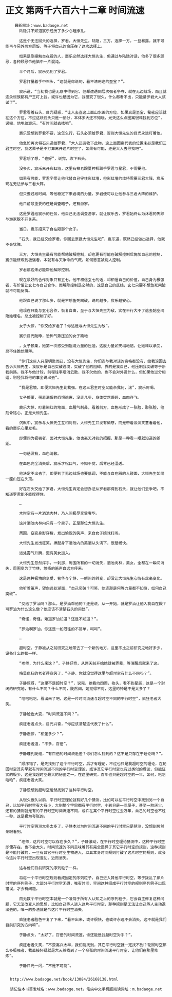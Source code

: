 # 正文 第两千六百六十二章 时间流速
        最新网址：www.badaoge.net
          陆隐并不知道宸乐经历了多少心理挣扎。
      
          这是个无法回头的选择，罗君，大恒先生，陆隐，三方，选择一方，一旦暴露，就不可能再与另外两方周旋，等于将自己的命压在了这次选择上。
      
          如果是刚接触自在殿的人，宸乐必然选择大恒先生，但通过与陆隐对话，他多了很多顾忌，各种顾忌令他脑中一片混沌。
      
          半个月后，宸乐见到了罗君。
      
          罗君打量着手中石头，“这就是你说的，看不清用途的至宝？”。
      
          宸乐道，“当初我也是无意中得到它，但却遭遇同层次强者争夺，就在无边战场，而且就连永恒族都有尸王盯上我，或许也是因为它，我研究了很久，什么都看不出，只能请罗君大人试试了”。
      
          罗君看着石头，目光疑惑，“让人去查这上面山水画的方位，如果真是至宝，秘密应该就在这个方位，不过这块石头只是一部分，本体多大还不知晓，光凭这么点图案很难找到方位”，说完，他甩给宸乐，“有时间就去找吧”。
      
          宸乐没想到罗君不要，这怎么行，石头必须给罗君，否则大恒先生的目光永远盯着他。
      
          他急忙再次将石头递给罗君，“大人还请收下此物，这上面图案代表的位置未必是我们三君主时空，我这辈子是不打算离开这片时空了，如果有可能，还是大人去寻找吧”。
      
          罗君想了想，“也好”，说完，收下石头。
      
          没多久，宸乐离开彩虹墙，这里有禅老跟夏神机联手罗君与星君，不需要他。
      
          如果有可能，罗君宁愿让他代替自己守住彩虹墙，但彩虹墙的维持需要三君大阵，宸乐现在无法参与三君大阵。
      
          但只要过段时间，等他稳定下来君境的力量，罗君便可以让他参与三君大阵的维护。
      
          他目前最重要的还是调查暗子，还有游家。
      
          这是罗君给宸乐的任务，他自己无法调查游家，就让宸乐去，罗君始终认为沐君的失踪与游家脱不开关系。
      
          当日，宸乐招来了自在殿那个女子。
      
          “石头，我已经交给罗君，你回去禀报大恒先生吧”，宸乐道，既然已经做出选择，他就不会犹豫。
      
          三方，大恒先生最有可能帮他破解控制，却也更有可能在破解控制后施加自己的控制，宸乐能修炼到极强者，本就有与天争命的气概，如何愿意被别人控制。
      
          罗君那边未必能帮他解除控制。
      
          现在最好的合作对象只有玄七，他不相信玄七的话，却相信自己的价值，自己身为极强者，有价值让玄七与自己合作，而解除控制是必然的，这是自己的底线，玄七只要不想鱼死网破就不可能反悔。
      
          他跟自己说了那么多，就是不想鱼死网破，说的越多，宸乐越安心。
      
          他现在只能与玄七合作，恢复自由，至于与大恒先生为敌，实在不行大不了逃去始空间隐姓埋名，总比被控制了好。
      
          女子大惊，“你交给罗君了？你这是与大恒先生为敌”。
      
          宸乐目光陡睁，恐怖气势压迫的女子跪地
      
          ，女子颤栗，她第一次感受到祖境力量的压迫，这股力量如天塌地陷，让她难以承受，忍不住跪伏膜拜。
      
          “你们这些人只是钥匙而已，没有大恒先生，你们连与我对话的资格都没有，给我滚回去告诉大恒先生，我宸乐是自己突破君境，突破了他的阻碍，靠的是我自己，他压制我突破等于断我前路，我不与他计较，前程往事烟消云散，我不欠他的，也不会对外说什么，但如果他过分相逼，别怪我将他的事全说出去”。
      
          “我是君境，即便大恒先生比我强，在这三君主时空又能奈我何，滚”，宸乐厉喝。
      
          女子颤栗，带着满眼的恐惧逃离，没走几步，身体突然爆碎，血肉齐飞。
      
          宸乐大惊，盯着染红的地面，血腥气刺鼻，看着前方，血色形成了一张脸，那张脸，他刻骨铭心，正是大恒先生。
      
          沉默中，宸乐与大恒先生互相对视，大恒先生并没有恼怒，而是带着淡淡笑意看着他，看的宸乐心里发毛。
      
          即便同为极强者，面对大恒先生，他也毫无对抗的把握，那是一种看一眼就知道的差距。
      
          一句话没有，血色消散。
      
          在血色完全消失后，宸乐才松口气，不知不觉，后背已经湿透。
      
          他决定不出去了，即便到了无边战场也要低调，不能与自在殿的人碰面，大恒先生如同一座山压在头顶。
      
          好在石头交给了罗君，大恒先生肯定会想办法从罗君那得到石头，就让他们去争吧，不知道罗君能不能撑得住。
      
          …
      
          木时空有一片酒池肉林，乃人间极尽享受奢华。
      
          这片酒池肉林内只有一个男子，正是那位大恒先生。
      
          周围，窈窕身影穿梭，发出愉悦的笑声，来自女子嬉戏打闹。
      
          大恒先生发出狂笑，捧起身下酒池内的美酒从头浇下，很是畅快。
      
          远处雾气升腾，更有美女加入。
      
          大恒先生忽然挥手，一刹那，周围所有的一切消失，酒池肉林，美女，全都在一瞬间消失，周围变为了竹林，悠扬的笛声自远方传来。
      
          这是两种极境的享受，奢华与宁静，一瞬间的转变，却没让大恒先生心情有丝毫变化。
      
          他听着笛声，望向远处湖面，“自己突破？可笑，他连那是何等力量都不知晓，如何自己突破”。
      
          “交给了罗汕吗？那么，是罗汕帮他的？还是说，从一开始，就是罗汕让他入我自在殿？可罗汕为什么这么做？他应该不清楚石头的用处”。
      
          “奇怪，奇怪，难道罗汕知道？还是不知道？”。
      
          “罗汕啊罗汕，你还是一如既往的不简单，呵呵”。
      
          …
      
          超时空，子静被从之前研究之地带去了一个新的地方，这里不比之前研究之地好多少，设备什么的都一样。
      
          “老师，为什么来这？”，子静好奇，从两天前开始她就被弄晕，等清醒后就来了这。
      
          略显疯狂的老者得意笑了，“子静，你就没觉得这里与超时空有什么不同吗？”。
      
          子静惊讶，“这里不是超时空？”，说完，她看向四周，抬头，看不到星辰，这是一个封闭的研究地，有什么不同？什么不同，陡然间，她觉得不对，这里的钟是不是太多了？
      
          “哈哈哈哈，看出来了吧，这是一片时间流速与超时空不同的平行时空”，疯狂老者大笑。
      
          子静脸色大变，“时间流速不同？”。
      
          疯狂老者点头，目光兴奋，“你应该清楚这代表了什么”。
      
          子静震惊，“相差多少？”。
      
          疯狂老者道，“不多，百倍”。
      
          子静瞳孔陡缩，“有百倍的时间流逝差？你们怎么找到的？这不是只存在于理论吗？”。
      
          “顺序错了，是先找到了这个平行时空，后才有理论，不过也只是我超时空的理论，在轮回时空其实早就有时间流逝不同的平行时空理论，或许其它平行时空也有过类似的理论，但能证实的极少，这是我超时空最大的秘密之一，在这里研究，百年也只是超时空的一年，如何，哈哈哈哈”，疯狂老者大笑。
      
          子静没想到超时空居然找到了这种平行时空。
      
          从很久很久以前，平行时空理论就有好几个猜测，比如可以在平行时空中找到另一个自己，比如平行时空有大有小，大到整个宇宙都有平行时空，小到只是一间屋子，甚至一粒灰尘，还有的猜测就是有的平行时空时间流速不同，或许在某个平行时空过去万年，自己的时空也不过一秒，这是极为夸张的。
      
          平行时空猜测太多太多了，子静本以为时间流速不同的平行时空只是猜测，没想到居然亲眼看到。
      
          “老师，这片时空可以存在多久？”，子静激动，在平行时空理论猜测中，这种平行时空即便存在，也不会太久，时间流速的不同意味着其有完全迥异于其它平行时空的规则，这种规则是不能打破的，一旦有其它平行时空生物进入，以其本身时间规则打破了这片时空的规则，就会令这片平行时空出现混乱，近而消失。
      
          这与他们目前研究的序列粒子一样。
      
          将每一个平行时空规则看成固定的序列粒子，自己进入其他平行时空，等于拨乱了那片时空的序列例子，大部分平行时空无碍，唯有时间，空间这种组成平行时空的规则序列例子出现错误，才会有问题。
      
          而无数个平行时空本就是一个凌驾于所有人认知之上的序列粒子，它会自主修复这种问题，它无法改变人的思想，比如自己等人进入这片平行时空，那种规则是无法让自己等人主动退出去的，唯一的办法就是令这片平行时空消失。
      
          疯狂老者脸色平复了下来，“看不出来，或许很快，也或许永远不会消失，这不就是我们目前研究的方向嘛”。
      
          子静点头，“太好了，百倍的时间流速，谁还能是我超时空对手？”。
      
          疯狂老者失笑，“不要高兴太早，我们能找到，其它平行时空就一定找不到？轮回时空那么多极强者，我直接怀疑就是大天尊找到了一个夸张的时间流速平行时空，让他们在那里修炼”。
      
          子静目光一闪，“不是不可能”。
      
      
      http://www.badaoge.net/book/13084/26168138.html
      
      请记住本书首发域名：www.badaoge.net。笔尖中文手机版阅读网址：m.badaoge.net